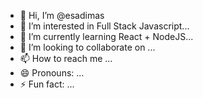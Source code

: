 - 👋 Hi, I’m @esadimas
- 👀 I’m interested in Full Stack Javascript...
- 🌱 I’m currently learning React + NodeJS...
- 💞️ I’m looking to collaborate on ...
- 📫 How to reach me ...
- 😄 Pronouns: ...
- ⚡ Fun fact: ...

<!---
esadimas/esadimas is a ✨ special ✨ repository because its `README.md` (this file) appears on your GitHub profile.
You can click the Preview link to take a look at your changes.
--->
